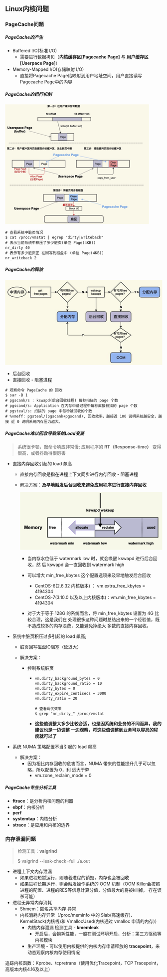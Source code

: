 ## Linux内核问题



### PageCache问题

##### PageCache的产生

- Buffered I/O(标准 I/O)
  - 需要进行数据拷贝（**内核缓存区[Pagecache Page]** 与 **用户缓存区[Userpace Page**]）
- Memory-Mapped I/O(存储映射 I/O)
  - 直接将Pagecache Page给映射到用户地址空间，用户直接读写Pagecache Page中的内容



##### PageCache的运行机制

<img src="assets/image-20211230205148724.png" alt="image-20211230205148724" style="zoom:45%;" />

```shell
# 查看系统中脏页情况
$ cat /proc/vmstat | egrep "dirty|writeback"
# 表示当前系统中积压了多少脏页(单位 Page(4KB))
nr_dirty 40
# 表示有多少脏页正 在回写到磁盘中 (单位 Page(4KB))
nr_writeback 2
```



##### PageCache的释放

<img src="assets/image-20211230205323865.png" alt="image-20211230205323865" style="zoom:50%;" />

- 后台回收
- 直接回收 - 阻塞进程

```shell
# 观察命令 PageCache 的 回收
$ sar -B 1
# pgscank/s : kswapd(后台回收线程) 每秒扫描的 page 个数
# pgscand/s: Application 在内存申请过程中每秒直接扫描的 page 个数
# pgsteal/s: 扫描的 page 中每秒被回收的个数
# %vmeff: pgsteal/(pgscank+pgscand), 回收效率，越接近 100 说明系统越安全，越接 近 0 说明系统内存压力越大。
```



##### PageCache难以回收导致系统Load变高

> 系统很卡顿，敲命令响应非常慢; 应用程序的 **RT（Response-time）** 变得很高，或者抖动得很厉害

- 直接内存回收引起的 load 飙高

  - 直接内存回收是指在进程上下文同步进行内存回收 - 阻塞进程

  - 解决方案：**及早地触发后台回收来避免应用程序进行直接内存回收**

    <img src="assets/image-20211230210410058.png" />

    - 当内存水位低于 watermark low 时，就会唤醒 kswapd 进行后台回收，然 后 kswapd 会一直回收到 watermark high

    - 可以增大 min_free_kbytes 这个配置选项来及早地触发后台回收
      - CentOS-6(2.6.32 内核版本)  ： vm.extra_free_kbytes = 4194304
      - CentOS-7(3.10.0 以及以上内核版本)：vm.min_free_kbytes = 4194304
    - 对于大于等于 128G 的系统而言，将 min_free_kbytes 设置为 4G 比较合理，这是我们在 处理很多这种问题时总结出来的一个经验值，既不造成较多的内存浪费，又能避免掉绝大 多数的直接内存回收。

- 系统中脏页积压过多引起的 load 飙高;

  - 脏页回写磁盘IO阻塞（延迟大）

  - 解决方案：

    - 控制系统脏页

      - ```shell
        vm.dirty_background_bytes = 0 
        vm.dirty_background_ratio = 10 
        vm.dirty_bytes = 0 
        vm.dirty_expire_centisecs = 3000 
        vm.dirty_ratio = 20
        
        # 查看调优效果
        $ grep "nr_dirty_" /proc/vmstat
        ```

      - **这些值调整大多少比较合适，也是因系统和业务的不同而异，我的建议也是一边调整 一边观察，将这些值调整到业务可以容忍的程度就可以了**

- 系统 NUMA 策略配置不当引起的 load 飙高

  - 解决方案：
    - 因为相比内存回收的危害而言，NUMA 带来的性能提升几乎可以忽略，所以配置为 0，利 远大于弊
      - vm.zone_reclaim_mode = 0



##### PageCache专业分析工具

- **ftrace**：是分析内核问题的利器
- **ebpf**：内核分析
- **perf**
- **systemtap**：内核分析
- **strace**：是应用和内核的边界



### 内存泄漏问题

> 检测工具：**valgrind**
>
> $ valgrind --leak-check=full ./a.out



- 进程上下文内存泄漏
  - 如果进程短暂运行，则随着进程的销毁，内存也会被回收
  - 如果进程长期运行，则会触发操作系统的 OOM 机制（OOM Killer会按照进程的配置、进程的RES等信息计算分值，分值最大的将被kill掉， 存在误杀可能）
- 进程无异常内存消耗
  - Shmem：匿名共享内存 异常
  - 内核消耗内存异常（/proc/meminfo 中的 Slab(高速缓存)、KernelStack(内核栈)和 VmallocUsed(内核通过 vmalloc 申请的内存)）
    - 内核内存泄漏 检测工具 - **kmemleak**
      - 开启后，会损耗性能，一般在测试环境开启，分析：第三方驱动等内核模块
    - 生产环境 - 可以使用内核提供的内核内存申请释放的 **tracepoint**，来动态观察内核内存使用情况



追踪内核函数：Kprobe、tcpretrans（使用优化Tracepoint，TCP Tracepoint，高版本内核4.16及以上）
